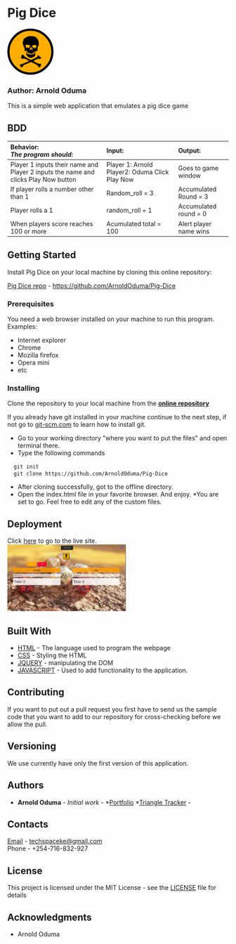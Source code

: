 # Pig Dice
![Pig Dice Logo](./images/lg-2.png)

### Author: Arnold Oduma

This is a simple web application that emulates a pig dice game

## BDD
 Behavior: <br>*The program should:*       | Input:    | Output:     |
|:-------------|:------------- |:-------------|
| Player 1 inputs their name and Player 2 inputs the name and clicks Play Now button |Player 1: Arnold   Player2: Oduma  Click Play Now  | Goes to game window  |
| If player rolls a number other than 1   | Random_roll = 3 | Accumulated Round = 3 |
| Player rolls a 1   | random_roll = 1 | Accumulated round = 0 |
| When players score reaches 100 or more   | Acumulated total = 100 | Alert player name wins |

## Getting Started

Install Pig Dice on your local machine by cloning this online repository:

[Pig Dice repo](https://github.com/ArnoldOduma/Pig-Dice) - https://github.com/ArnoldOduma/Pig-Dice

### Prerequisites
You need a web browser installed on your machine to run this program. 
Examples:
  * Internet explorer
  * Chrome 
  * Mozilla firefox
  * Opera mini
  * etc

### Installing

Clone the repository to your local machine from the **[online repository](https://github.com/ArnoldOduma/Pig-Dice)**

If you already have git installed in your machine continue to the next step, if not go to [git-scm.com](https://git-scm.com/book/en/v2/Getting-Started-Installing-Git) to learn how to install git.
* Go to your working directory "where you want to put the files" and open terminal there.
* Type the following commands

```
  git init 
  git clone https://github.com/ArnoldOduma/Pig-Dice
```
* After cloning successfully, got to the offline directory.
* Open the index.html file in your favorite browser. And enjoy.
*You are set to go. Feel free to edit any of the custom files.

## Deployment

Click [here](https://arnoldoduma.github.io/Pig-Dice/) to go to the live site.<br>
[![Live site](./images/Proto.png)](https://arnoldoduma.github.io/Pig-Dice/)

## Built With

* [HTML](https://developer.mozilla.org/en-US/docs/Web/HTML) - The language used to program the webpage
* [CSS](https://developer.mozilla.org/en-US/docs/Web/CSS) - Styling the HTML
* [JQUERY](https://jquery.com/) - manipulating the DOM
* [JAVASCRIPT](https://developer.mozilla.org/en-US/docs/Web/JavaScript) - Used to add functionality to the application.

## Contributing

 If you want to put out a pull request you first have to send us the sample code that you want to add to our repository for cross-checking before we allow the pull.

## Versioning

We use currently have only the first version of this application.

## Authors

* **Arnold Oduma** - *Initial work* -
     *[Portfolio](https://github.com/ArnoldOduma/portfolio)
     *[Triangle Tracker]()                               -


## Contacts

[Email](https://mail.google.com) - techspaceke@gmail.com <br>
Phone - +254-716-832-927

## License

This project is licensed under the MIT License - see the [LICENSE](https://github.com/ArnoldOduma/Pig-Dice/blob/master/LICENSE) file for details

## Acknowledgments

* Arnold Oduma

